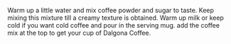 Warm up a little water and mix coffee powder and sugar to taste.
Keep mixing this mixture till a creamy texture is obtained.
Warm up milk or keep cold if you want cold coffee and pour in the serving mug.
add the coffee mix at the top to get your cup of Dalgona Coffee.